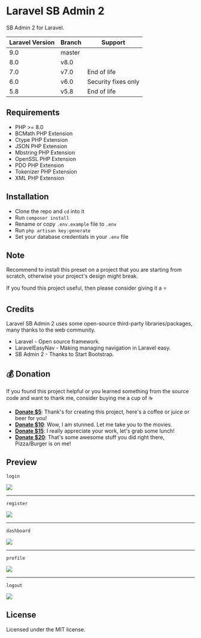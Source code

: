 # Laravel SB Admin 2

SB Admin 2 for Laravel.

| Laravel Version | Branch | Support             |
|-----------------|--------|---------------------|
| 9.0             | master |                     |
| 8.0             | v8.0   |                     |
| 7.0             | v7.0   | End of life         |
| 6.0             | v6.0   | Security fixes only |
| 5.8             | v5.8   | End of life         |

## Requirements

- PHP >= 8.0
- BCMath PHP Extension
- Ctype PHP Extension
- JSON PHP Extension
- Mbstring PHP Extension
- OpenSSL PHP Extension
- PDO PHP Extension
- Tokenizer PHP Extension
- XML PHP Extension

## Installation

- Clone the repo and `cd` into it
- Run `composer install`
- Rename or copy `.env.example` file to `.env`
- Run `php artisan key:generate`
- Set your database credentials in your `.env` file

## Note

Recommend to install this preset on a project that you are starting from scratch, otherwise your project's design might break.

If you found this project useful, then please consider giving it a :star:

## Credits

Laravel SB Admin 2 uses some open-source third-party libraries/packages, many thanks to the web community.

- Laravel - Open source framework.
- LaravelEasyNav - Making managing navigation in Laravel easy.
- SB Admin 2 - Thanks to Start Bootstrap.


## 💰 Donation

If you found this project helpful or you learned something from the source code and want to thank me, consider buying me a cup of :coffee:

* **[Donate $5](https://www.paypal.me/aleckrh/USD5)**: Thank's for creating this project, here's a coffee or juice or beer for you!
* **[Donate $10](https://www.paypal.me/aleckrh/USD10)**: Wow, I am stunned. Let me take you to the movies.
* **[Donate $15](https://www.paypal.me/aleckrh/USD15)**: I really appreciate your work, let's grab some lunch!
* **[Donate $20](https://www.paypal.me/aleckrh/USD20)**: That's some awesome stuff you did right there, Pizza/Burger is on me!


## Preview

`login`

<img src="https://imgur.com/YjGp6Sbl.png">

***

`register`

<img src="https://imgur.com/Wj09cu4l.png">

***

`dashboard`

<img src="https://imgur.com/CrmOfT5l.png">

***

`profile`

<img src="https://imgur.com/5t4eS1rl.png">

***

`logout`

<img src="https://imgur.com/d9JclOYl.png">

## License

Licensed under the MIT license.
